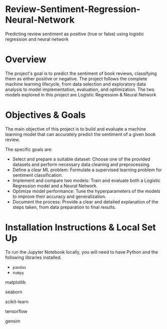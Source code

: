 # Review-Sentiment-Regression-Neural-Network
Predicting review sentiment as positive (true or false) using logistic regression and neural network
# Overview
The project's goal is to predict the sentiment of book reviews, classifying them as either positive or negative. The project follows the complete machine learning lifecycle, from data selection and exploratory data analysis to model implementation, evaluation, and optimization.
The two models explored in this project are Logistic Regression & Neural Network
# Objectives & Goals
The main objective of this project is to build and evaluate a machine learning model that can accurately predict the sentiment of a given book review.

The specific goals are:
- Select and prepare a suitable dataset: Choose one of the provided datasets and perform necessary data cleaning and preprocessing.
- Define a clear ML problem: Formulate a supervised learning problem for sentiment classification.
- Implement and compare two models: Train and evaluate both a Logistic Regression model and a Neural Network.
- Optimize model performance: Tune the hyperparameters of the models to improve their accuracy and generalization.
- Document the process: Provide a clear and detailed explanation of the steps taken, from data preparation to final results.
# Installation Instructions & Local Set Up
To run the Jupyter Notebook locally, you will need to have Python and the following libraries installed.
- ```pandas```
- ```numpy```

matplotlib

seaborn

scikit-learn

tensorflow

gensim
